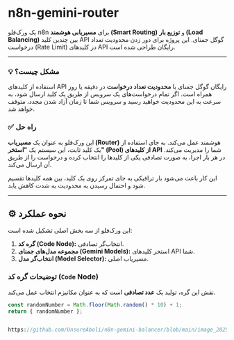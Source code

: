 # n8n-gemini-router

یک ورک‌فلو n8n برای **مسیریابی هوشمند (Smart Routing)** و **توزیع بار (Load Balancing)** بین چندین کلید API گوگل جمنای. این پروژه برای دور زدن محدودیت تعداد درخواست (Rate Limit) در کلیدهای API رایگان طراحی شده است.

---

### 💡 مشکل چیست؟

استفاده از کلیدهای API رایگان گوگل جمنای با **محدودیت تعداد درخواست** در دقیقه یا روز همراه است. اگر تمام درخواست‌های یک سرویس از طریق یک کلید ارسال شود، به سرعت به این محدودیت خواهید رسید و سرویس شما تا زمان آزاد شدن مجدد، متوقف خواهد شد.

### ✅ راه حل

این ورک‌فلو به عنوان یک **مسیریاب (Router)** هوشمند عمل می‌کند. به جای استفاده از یک کلید ثابت، این سیستم یک **"استخر" (Pool) از کلیدهای API** شما را مدیریت می‌کند. در هر بار اجرا، به صورت تصادفی یکی از کلیدها را انتخاب کرده و درخواست را از طریق آن ارسال می‌کند.

این کار باعث می‌شود بار ترافیکی به جای تمرکز روی یک کلید، بین همه کلیدها تقسیم شود و احتمال رسیدن به محدودیت به شدت کاهش یابد.

---

## ⚙️ نحوه عملکرد

این ورک‌فلو از سه بخش اصلی تشکیل شده است:

1.  **گره کد (Code Node):** انتخاب‌گر تصادفی.
2.  **مجموعه مدل‌های جمنای (Gemini Models):** استخر کلیدهای API شما.
3.  **انتخاب‌گر مدل (Model Selector):** مسیریاب اصلی.

### توضیحات گره کد (`Code` Node)

نقش این گره، تولید یک **عدد تصادفی** است که به عنوان مکانیزم انتخاب عمل می‌کند.

```javascript
const randomNumber = Math.floor(Math.random() * 10) + 1;
return { randomNumber };


https://github.com/UnsureAboli/n8n-gemini-balancer/blob/main/image_2025-09-05_003759571.png

